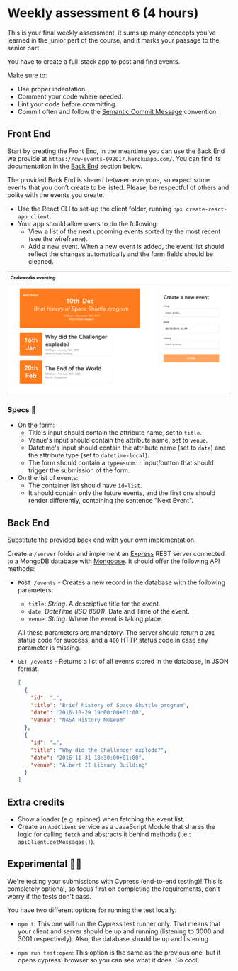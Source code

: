 # Weekly assessment 6 (4 hours)

This is your final weekly assessment, it sums up many concepts you’ve learned in the junior part of the course, and it marks your passage to the senior part.

You have to create a full-stack app to post and find events.

Make sure to:

- Use proper indentation.
- Comment your code where needed.
- Lint your code before committing.
- Commit often and follow the [Semantic Commit Message](https://seesparkbox.com/foundry/semantic_commit_messages) convention.

## Front End

Start by creating the Front End, in the meantime you can use the Back End we provide at `https://cw-events-092017.herokuapp.com/`. You can find its documentation in the [Back End](https://github.com/codeworks/weekly-assessment-6#back-end) section below.

The provided Back End is shared between everyone, so expect some events that you don’t create to be listed. Please, be respectful of others and polite with the events you create.

- Use the React CLI to set-up the client folder, running `npx create-react-app client`.
- Your app should allow users to do the following:
  - View a list of the next upcoming events sorted by the most recent (see the wireframe).
  - Add a new event. When a new event is added, the event list should reflect the changes automatically and the form fields should be cleaned.

![wireframe](readme-images/wireframe.png)

### Specs 🥓

- On the form:
  - Title's input should contain the attribute name, set to `title`.
  - Venue's input should contain the attribute name, set to `venue`.
  - Datetime's input should contain the attribute name (set to `date`) and the attribute type (set to `datetime-local`).
  - The form should contain a `type=submit` input/button that should trigger the submission of the form.
- On the list of events:
  - The container list should have `id=list`.
  - It should contain only the future events, and the first one should render differently, containing the sentence "Next Event".

## Back End

Substitute the provided back end with your own implementation.

Create a `/server` folder and implement an [Express](https://expressjs.com/) REST server connected to a MongoDB database with [Mongoose](http://mongoosejs.com/). It should offer the following API methods:

- `POST /events` - Creates a new record in the database with the following parameters:

  - `title`: *String*. A descriptive title for the event.
  - `date`: *DateTime (ISO 8601).* Date and Time of the event.
  - `venue`: *String*. Where the event is taking place.

  All these parameters are mandatory. The server should return a `201` status code for success, and a `400` HTTP status code in case any parameter is missing.

- `GET /events` - Returns a list of all events stored in the database, in JSON format. 

  ```json
  [
    {
      "id": "…",
      "title": "Brief history of Space Shuttle program",
      "date": "2016-10-29 19:00:00+01:00",
      "venue": "NASA History Museum"
    },
    {
      "id": "…",
      "title": "Why did the Challenger explode?",
      "date": "2016-11-31 18:30:00+01:00",
      "venue": "Albert II Library Building"
    }
  ]
  ```

## Extra credits

- Show a loader (e.g. spinner) when fetching the event list.
- Create an `ApiClient` service as a JavaScript Module that shares the logic for calling `fetch` and abstracts it behind methods (i.e.: `apiClient.getMessages()`).

## Experimental 👩‍🔬

We're testing your submissions with Cypress (end-to-end testing)! This is completely optional, so focus first on completing the requirements, don't worry if the tests don't pass.

You have two different options for running the test locally:

- `npm t`: This one will run the Cypress test runner only. That means that your client and server should be up and running (listening to 3000 and 3001 respectively). Also, the database should be up and listening.

- `npm run test:open`: This option is the same as the previous one, but it opens cypress' browser so you can see what it does. So cool!

